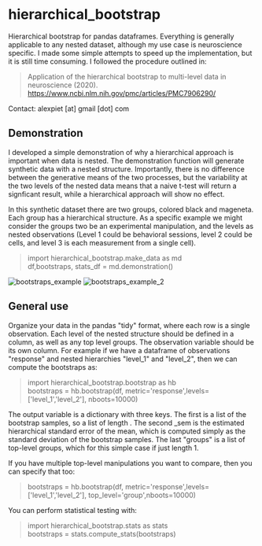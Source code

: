 
# hierarchical_bootstrap
Hierarchical bootstrap for pandas dataframes. Everything is generally applicable to any nested dataset, although my use case is neuroscience specific. I made some simple attempts to speed up the implementation, but it is still time consuming. I followed the procedure outlined in: 

> Application of the hierarchical bootstrap to multi-level data in neuroscience (2020). https://www.ncbi.nlm.nih.gov/pmc/articles/PMC7906290/

Contact: alexpiet [at] gmail [dot] com 

## Demonstration

I developed a simple demonstration of why a hierarchical approach is important when data is nested. The demonstration function will generate synthetic data with a nested structure. Importantly, there is no difference between the generative means of the two processes, but the variability at the two levels of the nested data means that a naive t-test will return a signficant result, while a hierarchical approach will show no effect. 

In this synthetic dataset there are two groups, colored black and mageneta. Each group has a hierarchical structure. As a specific example we might consider the groups two be an experimental manipulation, and the levels as nested observations (Level 1 could be behavioral sessions, level 2 could be cells, and level 3 is each measurement from a single cell). 

> import hierarchical_bootstrap.make_data as md   
> df,bootstraps, stats_df = md.demonstration() 


![bootstraps_example](https://user-images.githubusercontent.com/7605170/235807446-a2c5d63d-22be-4573-8af2-090187af4527.png)
![bootstraps_example_2](https://user-images.githubusercontent.com/7605170/235807445-93ebc010-ebe3-4665-8e34-6b04a57981d7.png)

## General use

Organize your data in the pandas "tidy" format, where each row is a single observation. Each level of the nested structure should be defined in a column, as well as any top level groups. The observation variable should be its own column. For example if we have a dataframe of observations "response" and nested hierarchies "level_1" and "level_2", then we can compute the bootstraps as:

> import hierarchical_bootstrap.bootstrap as hb   
> bootstraps = hb.bootstrap(df, metric='response',levels=['level_1','level_2'], nboots=10000)

The output variable is a dictionary with three keys. The first <metric> is a list of the bootstrap samples, so a list of length <nboots>. The second <metric>_sem is the estimated hierarchical standard error of the mean, which is computed simply as the standard deviation of the bootstrap samples. The last "groups" is a list of top-level groups, which for this simple case if just length 1. 

If you have multiple top-level manipulations you want to compare, then you can specify that too:

> bootstraps = hb.bootstrap(df, metric='response',levels=['level_1','level_2'], top_level='group',nboots=10000) 

You can perform statistical testing with:

> import hierarchical_bootstrap.stats as stats   
> bootstraps = stats.compute_stats(bootstraps)


